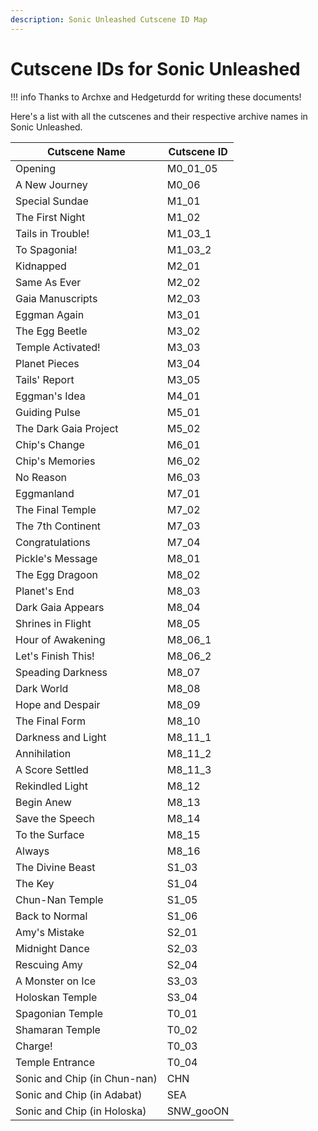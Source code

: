 ```yaml
---
description: Sonic Unleashed Cutscene ID Map
---
```

# Cutscene IDs for Sonic Unleashed


!!! info
    Thanks to Archxe and Hedgeturdd for writing these documents!

Here's a list with all the cutscenes and their respective archive names in Sonic Unleashed.

| Cutscene Name                | Cutscene ID |
| ---------------------------- | ----------- |
| Opening                      | M0_01_05    |
| A New Journey                | M0_06       |
| Special Sundae               | M1_01       |
| The First Night              | M1_02       |
| Tails in Trouble!            | M1_03_1     |
| To Spagonia!                 | M1_03_2     |
| Kidnapped                    | M2_01       |
| Same As Ever                 | M2_02       |
| Gaia Manuscripts             | M2_03       |
| Eggman Again                 | M3_01       |
| The Egg Beetle               | M3_02       |
| Temple Activated!            | M3_03       |
| Planet Pieces                | M3_04       |
| Tails' Report                | M3_05       |
| Eggman's Idea                | M4_01       |
| Guiding Pulse                | M5_01       |
| The Dark Gaia Project        | M5_02       |
| Chip's Change                | M6_01       |
| Chip's Memories              | M6_02       |
| No Reason                    | M6_03       |
| Eggmanland                   | M7_01       |
| The Final Temple             | M7_02       |
| The 7th Continent            | M7_03       |
| Congratulations              | M7_04       |
| Pickle's Message             | M8_01       |
| The Egg Dragoon              | M8_02       |
| Planet's End                 | M8_03       |
| Dark Gaia Appears            | M8_04       |
| Shrines in Flight            | M8_05       |
| Hour of Awakening            | M8_06_1     |
| Let's Finish This!           | M8_06_2     |
| Speading Darkness            | M8_07       |
| Dark World                   | M8_08       |
| Hope and Despair             | M8_09       |
| The Final Form               | M8_10       |
| Darkness and Light           | M8_11_1     |
| Annihilation                 | M8_11_2     |
| A Score Settled              | M8_11_3     |
| Rekindled Light              | M8_12       |
| Begin Anew                   | M8_13       |
| Save the Speech              | M8_14       |
| To the Surface               | M8_15       |
| Always                       | M8_16       |
| The Divine Beast             | S1_03       |
| The Key                      | S1_04       |
| Chun-Nan Temple              | S1_05       |
| Back to Normal               | S1_06       |
| Amy's Mistake                | S2_01       |
| Midnight Dance               | S2_03       |
| Rescuing Amy                 | S2_04       |
| A Monster on Ice             | S3_03       |
| Holoskan Temple              | S3_04       |
| Spagonian Temple             | T0_01       |
| Shamaran Temple              | T0_02       |
| Charge!                      | T0_03       |
| Temple Entrance              | T0_04       |
| Sonic and Chip (in Chun-nan) | CHN         |
| Sonic and Chip (in Adabat)   | SEA         |
| Sonic and Chip (in Holoska)  | SNW_gooON   |
